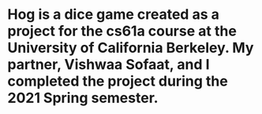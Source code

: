 # Hog is a dice game created as a project for the cs61a course at the University of California Berkeley. My partner, Vishwaa Sofaat, and I completed the project during the 2021 Spring semester.
